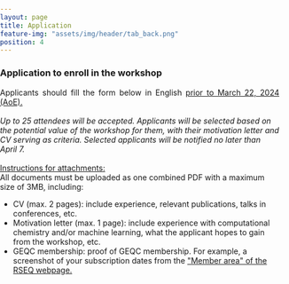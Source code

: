 ```yaml
---
layout: page
title: Application
feature-img: "assets/img/header/tab_back.png"
position: 4
---
```


### Application to enroll in the workshop

<p align="justify">
Applicants should fill the form below in English <u>prior to March 22, 2024 (AoE).</u></p><br>

<i>Up to 25 attendees will be accepted. Applicants will be selected based on the potential value of the workshop for them, with their motivation letter and CV serving as criteria. Selected applicants will be notified no later than April 7.</i><br><br>

<p align="justify"><u>Instructions for attachments:</u></p>

All documents must be uploaded as one combined PDF with a maximum size of 3MB, including:
* CV (max. 2 pages): include experience, relevant publications, talks in conferences, etc.
* Motivation letter (max. 1 page): include experience with computational chemistry and/or machine learning, what the applicant hopes to gain from the workshop, etc.
* GEQC membership: proof of GEQC membership. For example, a screenshot of your subscription dates from the <a href='https://rseq.playoffinformatica.com/FormLogin.php'>"Member area" of the RSEQ webpage.</a>


<br><br>

<html>
  <head>
    <title>CAMLC24 registration form</title>
    <style>
      html, body {
      min-height: 100%;
      }
      body, div, form, input, select, p { 
      padding: 0;
      margin: 0;
      outline: none;
      }
      body {
      background-size: cover;
      }
      h1, h2 {
      text-transform: uppercase;
      font-weight: 400;
      }
      h2 {
      margin: 0 0 0 8px;
      }
      .main-block {
      display: flex;
      flex-direction: column;
      justify-content: center;
      align-items: center;
      height: 100%;
      padding: 25px;
      background: #eaeaea;
      }
      .left-part, form {
      padding: 25px;
      }
      .left-part {
      text-align: center;
      }
      .fa-graduation-cap {
      font-size: 72px;
      }
      form {
      background: #ffffff; 
      border: 1px solid #ccc;
      width: 50%;
      }
      .title {
      display: flex;
      align-items: center;
      margin-bottom: 20px;
      }
      .info {
      display: flex;
      flex-direction: column;
      }
      input, select {
      padding: 5px;
      margin-bottom: 30px;
      background: transparent;
      border: none;
      border-bottom: 1px solid #ccc;
      }
      select option {
      /* margin: 40px; */
      background: #ffffff;
      color: #000000;
      /* text-shadow: 0 1px 0 rgba(0, 0, 0, 0.4); */
      }
      input, textarea {
      padding: 5px;
      margin-bottom: 30px;
      background: transparent;
      border: 1px solid #ccc;
      }
      textarea::placeholder {
      color: #ccc;
      }      
      input::placeholder {
      color: #ccc;
      }
      option:focus {
      border: none;
      }
      option {
      background: black; 
      border: none;
      }
      .btn-item, button {
      padding: 10px 5px;
      margin-top: 20px;
      border-radius: 5px; 
      border: none;
      background: #26a9e0; 
      text-decoration: none;
      font-size: 15px;
      font-weight: 400;
      color: #fff;
      }
      .btn-item {
      display: inline-block;
      margin: 20px 5px 0;
      }
      button {
      width: 100%;
      }
      button:hover, .btn-item:hover {
      background: #85d6de;
      }
      .main-block {
      flex-direction: row;
      height: calc(100% - 50px);
      }
      
      }
    </style>
  </head>
  <body>
    <center>
    <form action="https://api.web3forms.com/submit" enctype="multipart/form-data" method="POST">
    <div class="title">
        <i class="fas fa-pencil-alt"></i> 
        <h2>Register here</h2>
    </div>
    <div class="info">
        <!-- Success page after submitting -->
        <input type="hidden" id="redirect" name="redirect" value="https://camlc24.github.io/pages/success.html" />
        <!-- Access key from web3forms -->
        <input type="hidden" id="access_key" name="access_key" value="47eccb18-9823-408a-b108-e0b03e4736b5" />
        <!-- Max size for attachments in bytes
        example: 4MB in bytes {1024 * (1024 * 4)}
         -->
        <input type="hidden" id="max_size" value="3145728">
        <!-- Personal info -->
        <input class="fname" type="text" name="name" placeholder="Full name" required>
        <input type="email" name="email" placeholder="Email" required>
        <input type="text" name="institution" placeholder="Institution" required>
        <input type="text" name="group" placeholder="Research group" required>
        <!-- Yes or No questions -->
        <p align="justify">Are you a GEQC member?</p>
        <select name="GEQC member" required>
        <option value=""></option>
        <option value="No">No</option>
        <option value="Yes">Yes</option>
        </select>
        <p align="justify">Do you have a laptop you can bring to the workshop?</p>
        <select name="Laptop" required>
        <option value=""></option>
        <option value="No">No</option>
        <option value="Yes">Yes</option>
        </select>
        <p align="justify">Do you have proficient understanding of English?</p>
        <select name="English level" required>
        <option value=""></option>
        <option value="No">No</option>
        <option value="Yes">Yes</option>
        </select>
        <!-- CV box -->
        <!-- <p align="justify">
        <label for="counter-input" class="label">Characters: <span id="counter-display" class="tag is-success">0/2000</span></label></p>
        <textarea name="CV" id='counter-input' placeholder="CV summary (experience, relevant publications, talks in conferences, etc.)" rows="5" cols="50" maxlength="2000" required></textarea>
        <script>
        (() => {
          const counter = (() => {
            const input = document.getElementById('counter-input'),
              display = document.getElementById('counter-display'),
              changeEvent = (evt) => {
                const charCount = evt.target.value.length;
                display.innerHTML = `${charCount}/2000`;
              },
              getInput = () => input.value,
              countEvent = () => input.addEventListener('keyup', changeEvent),
              init = () => countEvent();
            return {
              init: init
            }
          })();
          counter.init();
        })();
        </script> -->
        <!-- Motivation letter box -->
        <!-- <p align="justify">
        <label for="counter-input2" class="label">Characters: <span id="counter-display2" class="tag is-success">0/2000</span></label></p>
        <textarea name="Motivation letter" id='counter-input2' placeholder="Motivation letter (experience with computational chemistry, what the applicant hopes to gain from the workshop, etc.)" rows="5" cols="50" maxlength="2000" required></textarea>
        <script>
        (() => {
          const counter = (() => {
            const input = document.getElementById('counter-input2'),
              display = document.getElementById('counter-display2'),
              changeEvent = (evt) => {
                const charCount = evt.target.value.length;
                display.innerHTML = `${charCount}/2000`;
              },
              getInput = () => input.value,
              countEvent = () => input.addEventListener('keyup', changeEvent),
              init = () => countEvent();
            return {
              init: init
            }
          })();
          counter.init();
        })();
        </script> -->
        <!-- ATTACHMENTS -->
        <p align="justify">CV, Motivation Letter (and GEQC membership)<br>Max. 3MB</p>
        <input onchange="upload_check()" type="file" id="pdf_file" name="pdf_file" accept="application/pdf" required />
        <script>
        function upload_check()
        {
            var upl = document.getElementById("pdf_file");
            var max = document.getElementById("max_size").value;
            if(upl.files[0].size > max)
            {
              alert("File too big!");
              upl.value = "";
            }
        };
        </script>
        <!-- <p align="justify">&nbsp;&nbsp;CV of the applicant (max. 2 pages)</p>
        <input type="file" name="CV" accept="application/pdf" required /> -->
        <!-- <p align="justify">&nbsp;&nbsp;Motivation letter (max. 1 page)</p>
        <input type="file" name="Letter" accept="application/pdf" required /> -->
        <!-- <p align="justify">&nbsp;&nbsp;GEQC membership</p>
        <input type="file" name="GEQC" accept="application/pdf" /> -->
    </div>
    <!-- <div class="checkbox">
        <input type="checkbox" name="checkbox"><span>I agree to the <a href="https://www.w3docs.com/privacy-policy">Privacy Poalicy for W3Docs.</a></span>
    </div> -->
    <button type="submit" href="/">Submit</button>
    </form></center>
  </body>
</html>